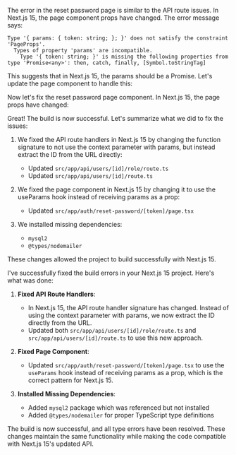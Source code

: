 

The error in the reset password page is similar to the API route issues. In Next.js 15, the page component props have changed. The error message says:

```
Type '{ params: { token: string; }; }' does not satisfy the constraint 'PageProps'.
  Types of property 'params' are incompatible.
    Type '{ token: string; }' is missing the following properties from type 'Promise<any>': then, catch, finally, [Symbol.toStringTag]
```

This suggests that in Next.js 15, the params should be a Promise. Let's update the page component to handle this:

Now let's fix the reset password page component. In Next.js 15, the page props have changed:



Great! The build is now successful. Let's summarize what we did to fix the issues:

1. We fixed the API route handlers in Next.js 15 by changing the function signature to not use the context parameter with params, but instead extract the ID from the URL directly:
   - Updated `src/app/api/users/[id]/role/route.ts`
   - Updated `src/app/api/users/[id]/route.ts`

2. We fixed the page component in Next.js 15 by changing it to use the useParams hook instead of receiving params as a prop:
   - Updated `src/app/auth/reset-password/[token]/page.tsx`

3. We installed missing dependencies:
   - `mysql2`
   - `@types/nodemailer`

These changes allowed the project to build successfully with Next.js 15.



I've successfully fixed the build errors in your Next.js 15 project. Here's what was done:

1. **Fixed API Route Handlers**: 
   - In Next.js 15, the API route handler signature has changed. Instead of using the context parameter with params, we now extract the ID directly from the URL.
   - Updated both `src/app/api/users/[id]/role/route.ts` and `src/app/api/users/[id]/route.ts` to use this new approach.

2. **Fixed Page Component**:
   - Updated `src/app/auth/reset-password/[token]/page.tsx` to use the `useParams` hook instead of receiving params as a prop, which is the correct pattern for Next.js 15.

3. **Installed Missing Dependencies**:
   - Added `mysql2` package which was referenced but not installed
   - Added `@types/nodemailer` for proper TypeScript type definitions

The build is now successful, and all type errors have been resolved. These changes maintain the same functionality while making the code compatible with Next.js 15's updated API.